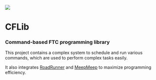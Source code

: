 [![](https://jitpack.io/v/AtomicRobotics3805/CFLib.svg)](https://jitpack.io/#AtomicRobotics3805/CFLib)
# CFLib
### Command-based FTC programming library
This project contains a complex system to schedule and run various commands, which are used to perform complex tasks easily.

It also integrates [RoadRunner](https://github.com/acmerobotics/road-runner) and [MeepMeep](https://github.com/NoahBres/MeepMeep)
to maximize programming efficiency.

